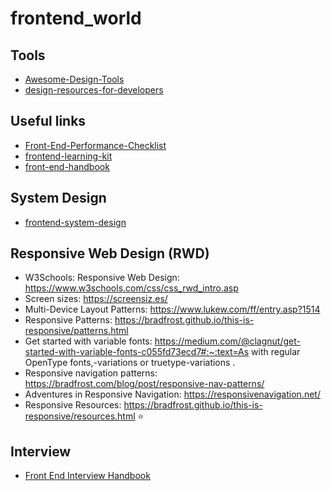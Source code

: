 # frontend_world

## Tools
- [Awesome-Design-Tools](https://github.com/goabstract/Awesome-Design-Tools)
- [design-resources-for-developers](https://github.com/bradtraversy/design-resources-for-developers)


## Useful links

- [Front-End-Performance-Checklist](https://github.com/thedaviddias/Front-End-Performance-Checklist)
- [frontend-learning-kit](https://github.com/sadanandpai/frontend-learning-kit)
- [front-end-handbook](https://frontendmasters.com/guides/front-end-handbook/2019/)

## System Design

- [frontend-system-design](https://github.com/devkodeio/frontend-system-design)

## Responsive Web Design (RWD)

- W3Schools: Responsive Web Design: https://www.w3schools.com/css/css_rwd_intro.asp
- Screen sizes: https://screensiz.es/
- Multi-Device Layout Patterns: https://www.lukew.com/ff/entry.asp?1514
- Responsive Patterns: https://bradfrost.github.io/this-is-responsive/patterns.html
- Get started with variable fonts: https://medium.com/@clagnut/get-started-with-variable-fonts-c055fd73ecd7#:~:text=As with regular OpenType fonts,-variations or truetype-variations .
- Responsive navigation patterns: https://bradfrost.com/blog/post/responsive-nav-patterns/
- Adventures in Responsive Navigation: https://responsivenavigation.net/
- Responsive Resources: https://bradfrost.github.io/this-is-responsive/resources.html ⭐

## Interview
- [Front End Interview Handbook](https://github.com/yangshun/front-end-interview-handbook)
